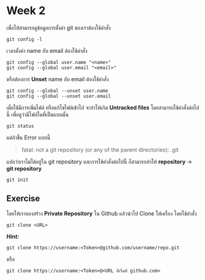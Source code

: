 # Week 2
เพื่อให้สามารถดูข้อมูลการตั้งค่า git ของเราต้องใช้คำสั่ง
```
git config -l
```
เวลาตั้งค่า name กับ email ต้องใช้คำสั่ง
```
git config --global user.name "<name>"
git config --global user.email "<email>"
```
หรือต้องการ **Unset** name กับ email ต้องใช้คำสั่ง
```
git config --global --unset user.name
git config --global --unset user.email
```
เมื่อใช้มีการเพิ่มไฟล์ หรือแก้ไขไฟล์เข้าไป จะทำให้เกิด **Untracked files** โดยสามารถใช้คำสั่งต่อไปนี้ เพื่อดูว่ามีไฟล์ใดที่เป็นแบบนั้น
```
git status
```
แต่ถ้าขึ้น Error แบบนี้
> fatal: not a git repository (or any of the parent directories): .git

แปลว่าเราไม่ได้อยู่ใน git repository และการใช้คำสั่งต่อไปนี้ ก็สามารถทำให้ **repository** -> **git repository**
```
git init
```
## Exercise
โดยให้เราลองสร้าง **Private Repository** ใน Github แล้วนำไป Clone ใส่เครื่อง โดยใช้คำสั่ง
```
git clone <URL>
```
***Hint:***
```
git clone https://username:<Token>@github.com/username/repo.git
```
หรือ
```
git clone https://username:<Token>@<URL ที่เริ่มที่ github.com>
```